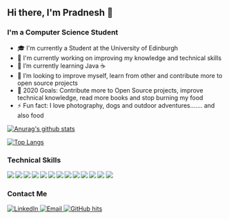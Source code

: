## Hi there, I'm Pradnesh 🙂


### I'm a Computer Science Student
- 🎓 I'm currently a Student at the University of Edinburgh
- 🔭 I'm currently working on improving my knowledge and technical skills
- 🧠 I’m currently learning Java ☕
- 👯 I’m looking to improve myself, learn from other and contribute more to open source projects
- 🥅 2020 Goals: Contribute more to Open Source projects, improve technical knowledge, read more books and stop burning my food
- ⚡ Fun fact: I love photography, dogs and outdoor adventures....... and also food

<!--github stats-->
[![Anurag's github stats](https://github-readme-stats.vercel.app/api?username=pradneshsanderan&count_private=true&hide=stars&show_icons=true&theme=buefy)](https://github.com/anuraghazra/github-readme-stats)

<!--language state-->
[![Top Langs](https://github-readme-stats.vercel.app/api/top-langs/?username=pradneshsanderan&layout=compact)](https://github.com/anuraghazra/github-readme-stats)


### Technical Skills

  <img align="left" src="https://img.shields.io/badge/python-%233776AB.svg?&style=flat-square&logo=python&logoColor=white" />
  <img align="left" src="https://img.shields.io/badge/html5%20-%23E34F26.svg?&style=for-the-badge&logo=html5&logoColor=white" />
  <img align="left" src="https://img.shields.io/badge/css3%20-%231572B6.svg?&style=for-the-badge&logo=css3&logoColor=white" />
  <img align="left" src="	https://img.shields.io/badge/javascript%20-%23323330.svg?&style=for-the-badge&logo=javascript&logoColor=%23F7DF1E" />
  <img align="left" src="https://img.shields.io/badge/c%20-%2300599C.svg?&style=for-the-badge&logo=c&logoColor=white" />
  <img align="left" src="https://img.shields.io/badge/java-%23ED8B00.svg?&style=for-the-badge&logo=java&logoColor=white" />
  
  
  <img align="left" src="	https://img.shields.io/badge/react%20-%2320232a.svg?&style=for-the-badge&logo=react&logoColor=%2361DAFB" />
  <img align="left" src="https://img.shields.io/badge/react_native%20-%2320232a.svg?&style=for-the-badge&logo=react&logoColor=%2361DAFB" />
  <img align="left"align="left"align="left" src="https://img.shields.io/badge/redux%20-%23593d88.svg?&style=for-the-badge&logo=redux&logoColor=white" />
  <img align="left"align="left" src="https://img.shields.io/badge/Microsoft%20Office-D83B01?logo=microsoft-office&logoColor=white&style=for-the-badge" />
  <img  align="left" src="https://img.shields.io/badge/firebase%20-%23039BE5.svg?&style=for-the-badge&logo=firebase"/>
  <img src="https://img.shields.io/badge/steam%20-%23000000.svg?&style=for-the-badge&logo=steam&logoColor=white"/>
  <img  src="https://img.shields.io/badge/epic%20games%20-%23313131.svg?&style=for-the-badge&logo=epic%20games&logoColor=white"/>
 
 
 
 
### Contact Me

<a href="https://www.linkedin.com/in/pradnesh-sanderan-70b24b19a/">
  <img alt="LinkedIn" src="https://img.shields.io/badge/linkedin-%230077B5.svg?&style=for-the-badge&logo=linkedin&logoColor=white" /> </a>
  <a href="mailto:pradneshsanderan@gmail.com">
  <img alt="Email" src="https://img.shields.io/badge/Email-D14836?&style=for-the-badge&logo=Gmail&logoColor=white" />
  </a>
   <a href="https://github.com/pradneshsanderan" target="_blank"><img alt="GitHub hits" src="https://img.shields.io/github/last-commit/alwinw/alwinw?label=profile%20updated&style=flat-square"></a>


